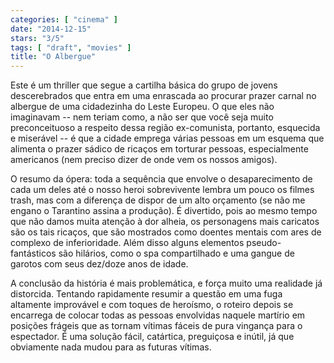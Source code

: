 ```yaml
---
categories: [ "cinema" ]
date: "2014-12-15"
stars: "3/5"
tags: [ "draft", "movies" ]
title: "O Albergue"
---
```

Este é um thriller que segue a cartilha básica do grupo de jovens
descerebrados que entra em uma enrascada ao procurar prazer carnal no
albergue de uma cidadezinha do Leste Europeu. O que eles não imaginavam
-- nem teriam como, a não ser que você seja muito preconceituoso a
respeito dessa região ex-comunista, portanto, esquecida e miserável
-- é que a cidade emprega várias pessoas em um esquema que alimenta o
prazer sádico de ricaços em torturar pessoas, especialmente americanos
(nem preciso dizer de onde vem os nossos amigos).

O resumo da ópera: toda a sequência que envolve o desaparecimento
de cada um deles até o nosso heroi sobrevivente lembra um pouco os
filmes trash, mas com a diferença de dispor de um alto orçamento
(se não me engano o Tarantino assina a produção). É divertido,
pois ao mesmo tempo que não damos muita atenção à dor alheia, os
personagens mais caricatos são os tais ricaços, que são mostrados como
doentes mentais com ares de complexo de inferioridade. Além disso alguns
elementos pseudo-fantásticos são hilários, como o spa compartilhado
e uma gangue de garotos com seus dez/doze anos de idade.

A conclusão da história é mais problemática, e força muito uma
realidade já distorcida. Tentando rapidamente resumir a questão em uma
fuga altamente improvável e com toques de heroísmo, o roteiro depois
se encarrega de colocar todas as pessoas envolvidas naquele martírio em
posições frágeis que as tornam vítimas fáceis de pura vingança para
o espectador. É uma solução fácil, catártica, preguiçosa e inútil,
já que obviamente nada mudou para as futuras vítimas.
